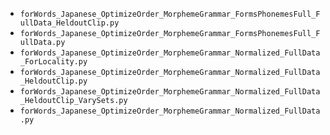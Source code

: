 * `forWords_Japanese_OptimizeOrder_MorphemeGrammar_FormsPhonemesFull_FullData_HeldoutClip.py`
* `forWords_Japanese_OptimizeOrder_MorphemeGrammar_FormsPhonemesFull_FullData.py`
* `forWords_Japanese_OptimizeOrder_MorphemeGrammar_Normalized_FullData_ForLocality.py`
* `forWords_Japanese_OptimizeOrder_MorphemeGrammar_Normalized_FullData_HeldoutClip.py`
* `forWords_Japanese_OptimizeOrder_MorphemeGrammar_Normalized_FullData_HeldoutClip_VarySets.py`
* `forWords_Japanese_OptimizeOrder_MorphemeGrammar_Normalized_FullData.py`

